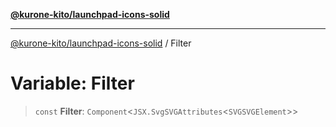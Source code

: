 [**@kurone-kito/launchpad-icons-solid**](../README.md)

***

[@kurone-kito/launchpad-icons-solid](../globals.md) / Filter

# Variable: Filter

> `const` **Filter**: `Component`\<`JSX.SvgSVGAttributes`\<`SVGSVGElement`\>\>
